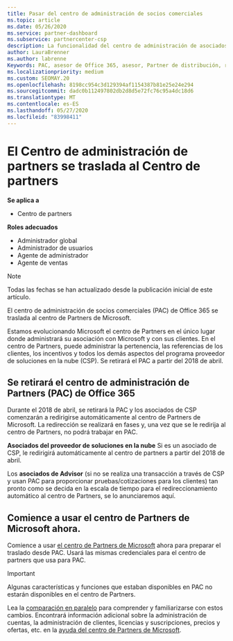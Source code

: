 ```yaml
---
title: Pasar del centro de administración de socios comerciales
ms.topic: article
ms.date: 05/26/2020
ms.service: partner-dashboard
ms.subservice: partnercenter-csp
description: La funcionalidad del centro de administración de asociados de Office 365 está pasando al centro de Partners.
author: LauraBrenner
ms.author: labrenne
Keywords: PAC, asesor de Office 365, asesor, Partner de distribución, retirada de PAC, retirada de PAC
ms.localizationpriority: medium
ms.custom: SEOMAY.20
ms.openlocfilehash: 8198cc954c3d129394af1154387b81e25e24e294
ms.sourcegitcommit: dadc0b112497802db2d8d5e72fc76c95a4dc18d6
ms.translationtype: MT
ms.contentlocale: es-ES
ms.lasthandoff: 05/27/2020
ms.locfileid: "83998411"
---
```

# <a name="partner-admin-center-is-moving-to-the-partner-center"></a>El Centro de administración de partners se traslada al Centro de partners

**Se aplica a**

- Centro de partners

**Roles adecuados**
- Administrador global
- Administrador de usuarios
- Agente de administrador
- Agente de ventas

> [!NOTE]  
> Todas las fechas se han actualizado desde la publicación inicial de este artículo.

El centro de administración de socios comerciales (PAC) de Office 365 se traslada al centro de Partners de Microsoft.

Estamos evolucionando Microsoft el centro de Partners en el único lugar donde administrará su asociación con Microsoft y con sus clientes. En el centro de Partners, puede administrar la pertenencia, las referencias de los clientes, los incentivos y todos los demás aspectos del programa proveedor de soluciones en la nube (CSP). Se retirará el PAC a partir del 2018 de abril.

## <a name="the-office-365-partner-admin-center-pac-will-be-retired"></a>Se retirará el centro de administración de Partners (PAC) de Office 365

Durante el 2018 de abril, se retirará la PAC y los asociados de CSP comenzarán a redirigirse automáticamente al centro de Partners de Microsoft. La redirección se realizará en fases y, una vez que se le redirija al centro de Partners, no podrá trabajar en PAC. 

**Asociados del proveedor de soluciones en la nube** Si es un asociado de CSP, le redirigirá automáticamente al centro de partners a partir del 2018 de abril. 

Los **asociados de Advisor** (si no se realiza una transacción a través de CSP y usan PAC para proporcionar pruebas/cotizaciones para los clientes) tan pronto como se decida en la escala de tiempo para el redireccionamiento automático al centro de Partners, se lo anunciaremos aquí. 


## <a name="start-using-the-microsoft-partner-center-now"></a>Comience a usar el centro de Partners de Microsoft ahora.

Comience a usar [el centro de Partners de Microsoft](https://partnercenter.microsoft.com/) ahora para preparar el traslado desde PAC.  Usará las mismas credenciales para el centro de partners que usa para PAC.

> [!IMPORTANT]  
> Algunas características y funciones que estaban disponibles en PAC no estarán disponibles en el centro de Partners.

 Lea la [comparación en paralelo](moving-from-pac-to-pc.md) para comprender y familiarizarse con estos cambios.  Encontrará información adicional sobre la administración de cuentas, la administración de clientes, licencias y suscripciones, precios y ofertas, etc. en la [ayuda del centro de Partners de Microsoft](https://docs.microsoft.com/partner-center/).